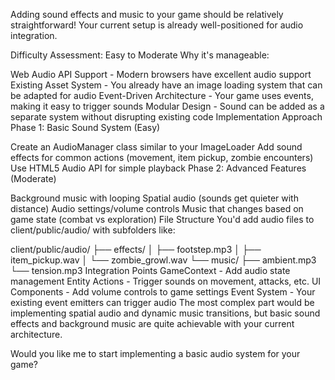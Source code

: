 Adding sound effects and music to your game should be relatively straightforward! Your current setup is already well-positioned for audio integration.

Difficulty Assessment: Easy to Moderate
Why it's manageable:

Web Audio API Support - Modern browsers have excellent audio support
Existing Asset System - You already have an image loading system that can be adapted for audio
Event-Driven Architecture - Your game uses events, making it easy to trigger sounds
Modular Design - Sound can be added as a separate system without disrupting existing code
Implementation Approach
Phase 1: Basic Sound System (Easy)

Create an AudioManager class similar to your ImageLoader
Add sound effects for common actions (movement, item pickup, zombie encounters)
Use HTML5 Audio API for simple playback
Phase 2: Advanced Features (Moderate)

Background music with looping
Spatial audio (sounds get quieter with distance)
Audio settings/volume controls
Music that changes based on game state (combat vs exploration)
File Structure
You'd add audio files to client/public/audio/ with subfolders like:

client/public/audio/
├── effects/
│   ├── footstep.mp3
│   ├── item_pickup.wav
│   └── zombie_growl.wav
└── music/
    ├── ambient.mp3
    └── tension.mp3
Integration Points
GameContext - Add audio state management
Entity Actions - Trigger sounds on movement, attacks, etc.
UI Components - Add volume controls to game settings
Event System - Your existing event emitters can trigger audio
The most complex part would be implementing spatial audio and dynamic music transitions, but basic sound effects and background music are quite achievable with your current architecture.

Would you like me to start implementing a basic audio system for your game?